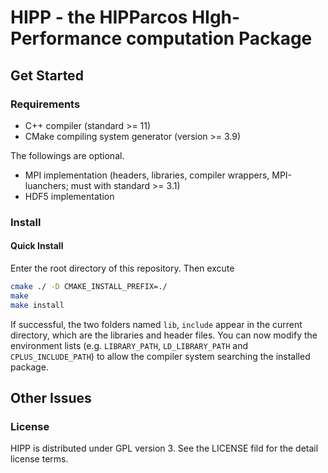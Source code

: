 # HIPP - the HIPParcos HIgh-Performance computation Package

## Get Started

### Requirements

- C++ compiler (standard >= 11)
- CMake compiling system generator (version >= 3.9)

The followings are optional.

- MPI implementation (headers, libraries, compiler wrappers, MPI-luanchers; must with standard >= 3.1)
- HDF5 implementation

### Install

#### Quick Install
Enter the root directory of this repository. Then excute
```bash
cmake ./ -D CMAKE_INSTALL_PREFIX=./
make
make install
```
If successful, the two folders named `lib`, `include` appear in the current directory, which are the libraries and header files. You can now modify the environment lists (e.g. `LIBRARY_PATH`, `LD_LIBRARY_PATH` and `CPLUS_INCLUDE_PATH`) to allow the compiler system searching the installed package.

## Other Issues

### License

HIPP is distributed under GPL version 3. See the LICENSE fild for the detail license terms.
